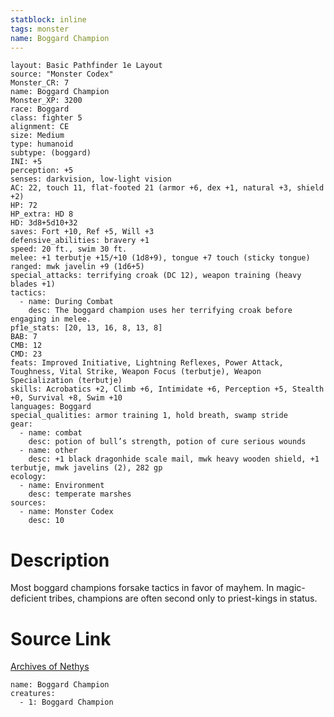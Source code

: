 ```yaml
---
statblock: inline
tags: monster
name: Boggard Champion
---
```

```statblock
layout: Basic Pathfinder 1e Layout
source: "Monster Codex"
Monster_CR: 7
name: Boggard Champion
Monster_XP: 3200
race: Boggard
class: fighter 5
alignment: CE
size: Medium
type: humanoid
subtype: (boggard)
INI: +5
perception: +5
senses: darkvision, low-light vision
AC: 22, touch 11, flat-footed 21 (armor +6, dex +1, natural +3, shield +2)
HP: 72
HP_extra: HD 8
HD: 3d8+5d10+32
saves: Fort +10, Ref +5, Will +3
defensive_abilities: bravery +1
speed: 20 ft., swim 30 ft.
melee: +1 terbutje +15/+10 (1d8+9), tongue +7 touch (sticky tongue)
ranged: mwk javelin +9 (1d6+5)
special_attacks: terrifying croak (DC 12), weapon training (heavy blades +1)
tactics:
  - name: During Combat
    desc: The boggard champion uses her terrifying croak before engaging in melee.
pf1e_stats: [20, 13, 16, 8, 13, 8]
BAB: 7
CMB: 12
CMD: 23
feats: Improved Initiative, Lightning Reflexes, Power Attack, Toughness, Vital Strike, Weapon Focus (terbutje), Weapon Specialization (terbutje)
skills: Acrobatics +2, Climb +6, Intimidate +6, Perception +5, Stealth +0, Survival +8, Swim +10
languages: Boggard
special_qualities: armor training 1, hold breath, swamp stride
gear:
  - name: combat
    desc: potion of bull’s strength, potion of cure serious wounds
  - name: other
    desc: +1 black dragonhide scale mail, mwk heavy wooden shield, +1 terbutje, mwk javelins (2), 282 gp
ecology:
  - name: Environment
    desc: temperate marshes
sources:
  - name: Monster Codex
    desc: 10
```
# Description
Most boggard champions forsake tactics in favor of mayhem. In magic-deficient tribes, champions are often second only to priest-kings in status.
# Source Link
[Archives of Nethys](https://aonprd.com/MonsterDisplay.aspx?ItemName=Boggard%20Champion)
```encounter-table
name: Boggard Champion
creatures:
  - 1: Boggard Champion
```
